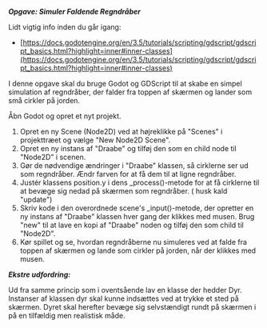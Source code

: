 ***Opgave: Simuler Faldende Regndråber***

Lidt vigtig info inden du går igang:
- [https://docs.godotengine.org/en/3.5/tutorials/scripting/gdscript/gdscript_basics.html?highlight=inner#inner-classes](https://docs.godotengine.org/en/3.5/tutorials/scripting/gdscript/gdscript_basics.html?highlight=inner#inner-classes)

I denne opgave skal du bruge Godot og GDScript til at skabe en simpel simulation af regndråber, der falder fra toppen af skærmen og lander som små cirkler på jorden.

Åbn Godot og opret et nyt projekt.

1. Opret en ny Scene (Node2D) ved at højreklikke på "Scenes" i projekttræet og vælge "New Node2D Scene".
2. Opret en ny instans af "Draabe" og tilføj den som en child node til "Node2D" i scenen.
3. Gør de nødvendige ændringer i "Draabe" klassen, så cirklerne ser ud som regndråber. Ændr farven for at få dem til at ligne regndråber.
4. Justér klassens position.y i dens _process()-metode for at få cirklerne til at bevæge sig nedad på skærmen som regndråber. ( husk kald "update")
5. Skriv kode i den overordnede scene's _input()-metode, der opretter en ny instans af "Draabe" klassen hver gang der klikkes med musen. Brug "new" til at lave en kopi af "Draabe" noden og tilføj den som child til "Node2D".
6. Kør spillet og se, hvordan regndråberne nu simuleres ved at falde fra toppen af skærmen og lande som cirkler på jorden, når der klikkes med musen.

***Ekstre udfordring:***

Ud fra samme princip som i oventsående lav en klasse der hedder Dyr. Instanser af klassen dyr skal kunne indsættes ved at trykke et sted på skærmen. Dyret skal herefter bevæge sig selvstændigt rundt på skærmen i på en tilfældig men realistisk måde.

